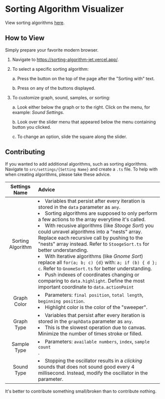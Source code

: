 # Sorting Algorithm Visualizer

View sorting algorithms [here](https://sorting-algorithm-jet.vercel.app/).

## How to View
Simply prepare your favorite modern browser.

1. Navigate to https://sorting-algorithm-jet.vercel.app/.

2. To select a specific sorting algorithm:

	a. Press the button on the top of the page after the "Sorting with" text.

	b. Press on any of the buttons displayed.

3. To customize graph, sound, samples, or sorting:

	a. Look either below the graph or to the right. Click on the menu, for example: *Sound Settings*.

	b. Look over the slider menu that appeared below the menu containing button you clicked.

	c. To change an option, slide the square along the slider.

## Contributing
If you wanted to add additional algorithms, such as sorting algorithms. Navigate to `src/settings/{Setting Name}` and create a `.ts` file. To help with when creating algorithms, please take these advice.

| Settings Name | Advice |
|:-:|:-|
| Sorting Algorithm | <li>Variables that persist after every iteration is stored in the `data` parameter as `any`.</li><li>Sorting algorithms are supposed to only perform a few actions to the array everytime it's called.</li><li>With recusive algorithms (like *Stooge Sort*) you could unravel algorithms into a "nests" array. Replace each recursive call by pushing to the "nests" array instead. Refer to `StoogeSort.ts` for better understanding.</li><li>With Iterative algorithms (like *Gnome Sort*) replace all `for(a; b; c) {d}` with: `a; if (b) { d }; c`. Refer to `GnomeSort.ts` for better understanding.</li><li>Push indexes of coordinates changing or comparing to `data.highlight`. Define the most important coordinate to `data.actionPoint` </li> |
| Graph Color | <li>Parameters: `final position`, `total length`, `beginning position`.</li><li>Highlight color is the color of the "sweeper".</li>|
| Graph Type | <li>Variables that persist after every iteration is stored in the `graphData` parameter as `any`.</li><li>This is the slowest operation due to canvas. Minimize the number of times stroke or filled.</li> |
| Sample Type | <li>Parameters: `available numbers`, `index`, `sample count`</li>. |
| Sound Type | <li>Stopping the oscillator results in a *clicking* sounds that does not sound good every 4 millisecond. Instead, modify the oscillator in the parameter. |

It's better to contribute something small/broken than to contribute nothing.